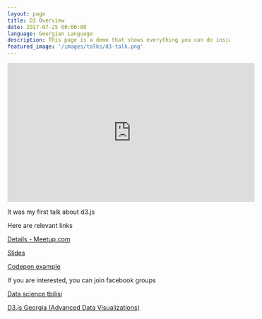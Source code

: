 ```yaml
---
layout: page
title: D3 Overview
date: 2017-07-25 00:00:00
language: Georgian Language
description: This page is a demo that shows everything you can do inside portfolio and blog posts.
featured_image: '/images/talks/d3-talk.png'
---
```




<iframe width="560" height="315" src="https://www.youtube.com/embed/HhRNTvTwcR0" frameborder="0" allow="accelerometer; autoplay; encrypted-media; gyroscope; picture-in-picture" allowfullscreen></iframe>

It was my first talk about d3.js 


Here are relevant links  

[Details - Meetup.com](https://www.meetup.com/Data-Science-Tbilisi/events/241545259/?fbclid=IwAR1p8SPfSqr8DH4MfQu8CbFASsFyTMZcPvk6LddqWfr75m-x5IAJ19HGT0Y)

[Slides](https://bumbeishvili.github.io/d3-presentation/examples/classic-slides/#/welcome)


[Codepen example](https://codepen.io/bumbeishvili/pen/owOBoe)


If you are interested, you can join facebook groups

[ Data science tbilisi ](https://www.facebook.com/groups/DataScienceTbilisi/)

[ D3.js Georgia (Advanced Data Visualizations)](https://www.facebook.com/groups/d3.js.georgia/)

